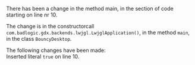 There has been a change in the method main, in the section of code starting on line nr 10.
  
The change is in the constructorcall ```com.badlogic.gdx.backends.lwjgl.LwjglApplication()```, in the method ```main```, in the class ```BouncyDesktop```.
  
The following changes have been made:  
Inserted literal ```true``` on line 10.  
